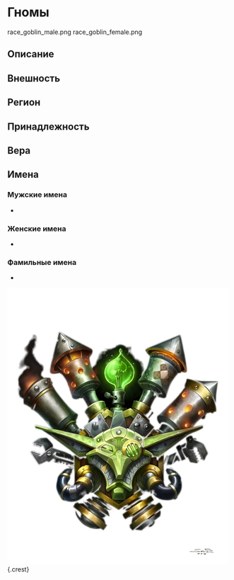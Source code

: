 # Гномы

<div class="nation-icons">
<icon>race_goblin_male.png</icon>
<icon>race_goblin_female.png</icon>
</div>

## Описание


## Внешность

## Регион

## Принадлежность

## Вера

## Имена

### Мужские имена
* 

### Женские имена
* 

### Фамильные имена
* 

![Герб гоблинов](../../images/crests/goblincrest.png "Герб гоблинов"){.crest}
